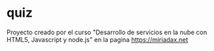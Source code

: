 # quiz
Proyecto creado por el curso "Desarrollo de servicios en la nube con HTML5, Javascript y node.js" en la pagina https://miriadax.net
